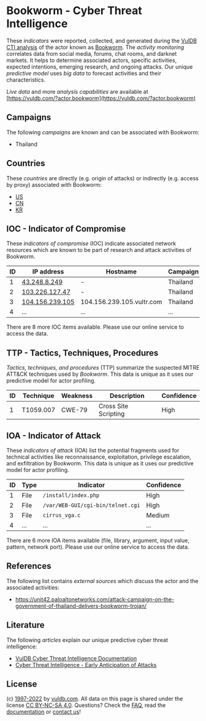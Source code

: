 # Bookworm - Cyber Threat Intelligence

These _indicators_ were reported, collected, and generated during the [VulDB CTI analysis](https://vuldb.com/?kb.cti) of the actor known as [Bookworm](https://vuldb.com/?actor.bookworm). The _activity monitoring_ correlates data from social media, forums, chat rooms, and darknet markets. It helps to determine associated actors, specific activities, expected intentions, emerging research, and ongoing attacks. Our unique _predictive model_ uses _big data_ to forecast activities and their characteristics.

_Live data_ and more _analysis capabilities_ are available at [https://vuldb.com/?actor.bookworm](https://vuldb.com/?actor.bookworm)

## Campaigns

The following _campaigns_ are known and can be associated with Bookworm:

* Thailand

## Countries

These _countries_ are directly (e.g. origin of attacks) or indirectly (e.g. access by proxy) associated with Bookworm:

* [US](https://vuldb.com/?country.us)
* [CN](https://vuldb.com/?country.cn)
* [KR](https://vuldb.com/?country.kr)

## IOC - Indicator of Compromise

These _indicators of compromise_ (IOC) indicate associated network resources which are known to be part of research and attack activities of Bookworm.

ID | IP address | Hostname | Campaign | Confidence
-- | ---------- | -------- | -------- | ----------
1 | [43.248.8.249](https://vuldb.com/?ip.43.248.8.249) | - | Thailand | High
2 | [103.226.127.47](https://vuldb.com/?ip.103.226.127.47) | - | Thailand | High
3 | [104.156.239.105](https://vuldb.com/?ip.104.156.239.105) | 104.156.239.105.vultr.com | Thailand | Medium
4 | ... | ... | ... | ...

There are 8 more IOC items available. Please use our online service to access the data.

## TTP - Tactics, Techniques, Procedures

_Tactics, techniques, and procedures_ (TTP) summarize the suspected MITRE ATT&CK techniques used by _Bookworm_. This data is unique as it uses our predictive model for actor profiling.

ID | Technique | Weakness | Description | Confidence
-- | --------- | -------- | ----------- | ----------
1 | T1059.007 | CWE-79 | Cross Site Scripting | High

## IOA - Indicator of Attack

These _indicators of attack_ (IOA) list the potential fragments used for technical activities like reconnaissance, exploitation, privilege escalation, and exfiltration by Bookworm. This data is unique as it uses our predictive model for actor profiling.

ID | Type | Indicator | Confidence
-- | ---- | --------- | ----------
1 | File | `/install/index.php` | High
2 | File | `/var/WEB-GUI/cgi-bin/telnet.cgi` | High
3 | File | `cirrus_vga.c` | Medium
4 | ... | ... | ...

There are 6 more IOA items available (file, library, argument, input value, pattern, network port). Please use our online service to access the data.

## References

The following list contains _external sources_ which discuss the actor and the associated activities:

* https://unit42.paloaltonetworks.com/attack-campaign-on-the-government-of-thailand-delivers-bookworm-trojan/

## Literature

The following _articles_ explain our unique predictive cyber threat intelligence:

* [VulDB Cyber Threat Intelligence Documentation](https://vuldb.com/?kb.cti)
* [Cyber Threat Intelligence - Early Anticipation of Attacks](https://www.scip.ch/en/?labs.20201022)

## License

(c) [1997-2022](https://vuldb.com/?kb.changelog) by [vuldb.com](https://vuldb.com/?kb.about). All data on this page is shared under the license [CC BY-NC-SA 4.0](https://creativecommons.org/licenses/by-nc-sa/4.0/). Questions? Check the [FAQ](https://vuldb.com/?kb.faq), read the [documentation](https://vuldb.com/?kb) or [contact us](https://vuldb.com/?contact)!

